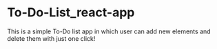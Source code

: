 # To-Do-List_react-app
This is a simple To-Do list app in which user can add new elements and delete them with just one click!
